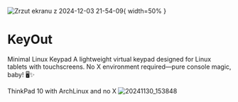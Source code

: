 
![Zrzut ekranu z 2024-12-03 21-54-09](https://github.com/user-attachments/assets/073cb488-ca4e-49fd-bca5-5095161d8875){ width=50% }

# KeyOut
Minimal Linux Keypad A lightweight virtual keypad designed for Linux tablets with touchscreens. No X environment required—pure console magic, baby! 🖥️✨

ThinkPad 10 with ArchLinux and no X
![20241130_153848](https://github.com/user-attachments/assets/b2f59b71-0b4e-4824-a59e-92bc3612bbbb)


